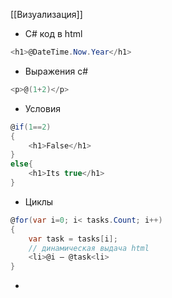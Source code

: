 [[Визуализация]]
- С# код в html
```cs
<h1>@DateTime.Now.Year</h1>
```
- Выражения c#
```cs
<p>@(1+2)</p>
```
- Условия
```cs
@if(1==2)
{
	<h1>False</h1>
}
else{
	<h1>Its true</h1>
}
```
- Циклы
```cs
@for(var i=0; i< tasks.Count; i++)
{ 
	var task = tasks[i];
	// динамическая выдача html
	<li>@i – @task<li>
}
```
- 